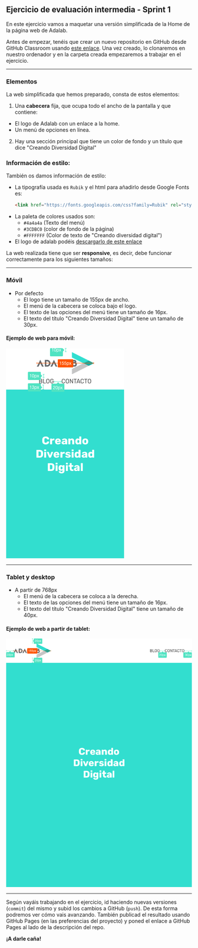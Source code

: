 ## Ejercicio de evaluación intermedia - Sprint 1

En este ejercicio vamos a maquetar una versión simplificada de la Home de la página web de Adalab.

Antes de empezar, tenéis que crear un nuevo repositorio en GitHub desde GitHub Classroom usando [este enlace](https://classroom.github.com/a/UOiK3sGe). Una vez creado, lo clonaremos en nuestro ordenador y en la carpeta creada empezaremos a trabajar en el ejercicio.

* * *

### Elementos
La web simplificada que hemos preparado, consta de estos elementos:
1. Una **cabecera** fija, que ocupa todo el ancho de la pantalla y que contiene:
  - El logo de Adalab con un enlace a la home.
  - Un menú de opciones en línea.
2. Hay una sección principal que tiene un color de fondo y un título que dice "Creando Diversidad Digital"

### Información de estilo:

También os damos información de estilo:
- La tipografía usada es `Rubik` y el html para añadirlo desde Google Fonts es:
  ```html
  <link href="https://fonts.googleapis.com/css?family=Rubik" rel="stylesheet">
  ```
- La paleta de colores usados son:
  - `#4a4a4a` (Texto del menú)
  - `#3CDBC0` (color de fondo de la página)
  - `#FFFFFFF` (Color de texto de "Creando diversidad digital")
- El logo de adalab podéis [descargarlo de este enlace](https://github.com/Adalab/materiales-front-end-D/blob/master/assets/images/logo_adalab_155x61.png)

La web realizada tiene que ser **responsive**, es decir, debe funcionar correctamente para los siguientes tamaños:

* * *

### Móvil

- Por defecto
    - El logo tiene un tamaño de 155px de ancho.
    - El menú de la cabecera se coloca bajo el logo.
    - El texto de las opciones del menú tiene un tamaño de 16px.
    - El texto del título "Creando Diversidad Digital" tiene un tamaño de 30px.

#### Ejemplo de web para móvil:
![Web mobile](assets/images/1-intermedia/eval1-intermedia-320.png "Captura de la web para móvil")

* * *

### Tablet y desktop

- A partir de 768px
    - El menú de la cabecera se coloca a la derecha.
    - El texto de las opciones del menú tiene un tamaño de 16px.
    - El texto del título "Creando Diversidad Digital" tiene un tamaño de 40px.

#### Ejemplo de web a partir de tablet:
![Web a partir de tablet](assets/images/1-intermedia/eval1-intermedia-768.png "Captura de la web para tablet")

* * *

Según vayáis trabajando en el ejercicio, id haciendo nuevas versiones (`commit`) del mismo y subid los cambios a GitHub (`push`). De esta forma podremos ver cómo vais avanzando. También publicad el resultado usando GitHub Pages (en las preferencias del proyecto) y poned el enlace a GitHub Pages al lado de la descripción del repo.

**¡A darle caña!**
